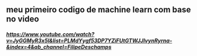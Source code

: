 ## meu primeiro codigo de machine learn com base no video 
##### https://www.youtube.com/watch?v=JyGGMyR3x5I&list=PLMdYygf53DP7YZiFUtGTWJJlvynRyrna-&index=4&ab_channel=FilipeDeschamps

